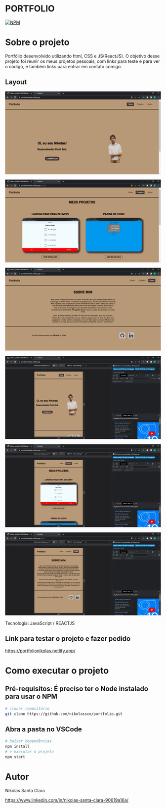 # PORTFOLIO
[![NPM](https://img.shields.io/npm/l/react)](https://github.com/nikolassco/portfolio/blob/main/LICENSE) 

# Sobre o projeto
Portfólio desenvolvido utilizando html, CSS e JS(ReactJS). O objetivo desse projeto foi reunir os meus projetos pessoais, com links para teste e para ver o código, e também links para entrar em contato comigo.

## Layout
![Projeto](https://github.com/nikolassco/asset/blob/main/Portfolio%20-%20Google%20Chrome%2023_08_2022%2020_02_06.png)

![Projeto](https://github.com/nikolassco/asset/blob/main/Portfolio%20-%20Google%20Chrome%2023_08_2022%2020_02_37.png)

![Projeto](https://github.com/nikolassco/asset/blob/main/Portfolio%20-%20Google%20Chrome%2023_08_2022%2020_03_39.png)

![Projeto](https://github.com/nikolassco/asset/blob/main/Portfolio%20-%20Google%20Chrome%2023_08_2022%2020_02_22.png)

![Projeto](https://github.com/nikolassco/asset/blob/main/Portfolio%20-%20Google%20Chrome%2023_08_2022%2020_03_15.png)

![Projeto](https://github.com/nikolassco/asset/blob/main/Portfolio%20-%20Google%20Chrome%2023_08_2022%2020_03_48.png)


Tecnologia: JavaScript / REACTJS

## Link para testar o projeto e fazer pedido 
https://portfolionikolas.netlify.app/

# Como executar o projeto

## Pré-requisitos: É preciso ter o Node instalado para usar o NPM

```bash
# clonar repositório
git clone https://github.com/nikolassco/portfolio.git
```

## Abra a pasta no VSCode

```bash
# baixar dependências
npm install
# e executar o projeto
npm start
```

# Autor

Nikolas Santa Clara

https://www.linkedin.com/in/nikolas-santa-clara-90619a16a/

